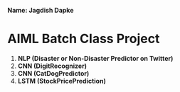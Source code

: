 **Name: Jagdish Dapke**
# AIML Batch Class Project 

1. **NLP (Disaster or Non-Disaster Predictor on Twitter)**
2. **CNN (DigitRecognizer)**
3. **CNN (CatDogPredictor)**
4. **LSTM (StockPricePrediction)**

